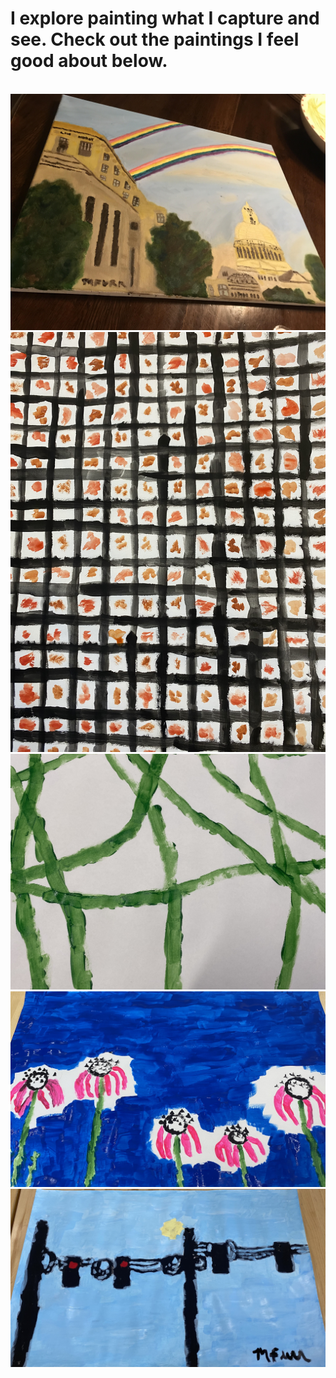 # I explore painting what I capture and see. Check out the paintings I feel good about below.



<br>



<img class="profile-picture" src="painting/painting1.jpg">



<img class="profile-picture" src="painting/painting2.jpg">



<img class="profile-picture" src="painting/painting3.jpg">



<img class="profile-picture" src="painting/painting4.jpg">



<img class="profile-picture" src="painting/painting5.jpg">



<br>

<br>
  
  
  
